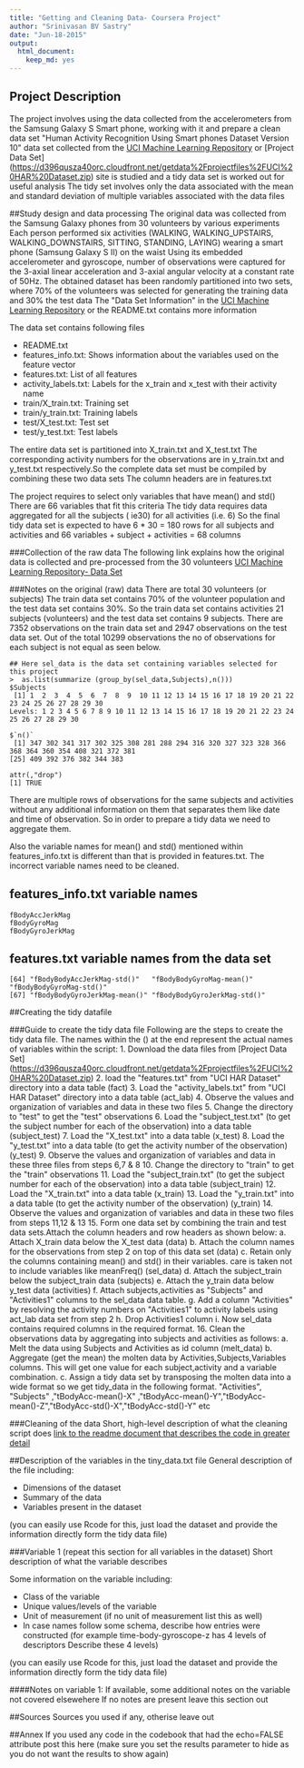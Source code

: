 ```yaml
---
title: "Getting and Cleaning Data- Coursera Project"
author: "Srinivasan BV Sastry"
date: "Jun-18-2015"
output:
  html_document:
    keep_md: yes
---
```

 
## Project Description
The project involves using the data collected from the accelerometers from the Samsung Galaxy S Smart phone, working with it and 
prepare a clean data set "Human Activity Recognition Using Smart phones Dataset Version 10" data set collected from  the 
 [UCI Machine Learning Repository](https://archive.ics.uci.edu/ml/datasets/Human+Activity+Recognition+Using+Smartphones) or 
[Project Data Set] (https://d396qusza40orc.cloudfront.net/getdata%2Fprojectfiles%2FUCI%20HAR%20Dataset.zip) site is studied and a tidy 
data set is worked out for useful analysis The tidy set involves only the data associated with  the mean and standard deviation of 
multiple variables associated  with the data files 
 
##Study design and data processing
The original data  was collected from the Samsung Galaxy phones from 30 volunteers by various experiments 
Each person performed six activities (WALKING, WALKING_UPSTAIRS, WALKING_DOWNSTAIRS, SITTING, STANDING, LAYING) wearing a 
smart phone (Samsung Galaxy S II) on the waist Using its embedded accelerometer and gyroscope, number of observations were captured  for 
the 3-axial linear acceleration and 3-axial angular velocity at a constant rate of 50Hz. The obtained dataset has been randomly partitioned 
into two sets, where 70% of the volunteers was selected for generating the training data and 30% the test data
The "Data Set Information" in the  [UCI Machine Learning Repository](https://archive.ics.uci.edu/ml/datasets/Human+Activity+Recognition+Using+Smartphones) 
 or the README.txt contains more information

The data set contains following files 

* README.txt
* features_info.txt: Shows information about the variables used on the feature vector
* features.txt: List of all features
* activity_labels.txt: Labels for  the x_train and x_test with their activity name
* train/X_train.txt: Training set
* train/y_train.txt: Training labels
* test/X_test.txt: Test set
* test/y_test.txt: Test labels

The entire data set is partitioned into X_train.txt and X_test.txt The corresponding activity numbers for the observations are in y_train.txt 
and y_test.txt respectively.So the complete data set must be compiled by combining these two data sets The column headers are in features.txt  

The project requires to select only variables that have mean() and std()  There are 66 variables that fit this criteria The tidy data requires 
data aggregated for all the subjects ( ie30) for all activities (i.e. 6) So the final tidy data set is expected to have 6 * 30 = 180 rows  for all 
subjects and activities and  66 variables + subject + activities = 68 columns 

###Collection of the raw data
The following link explains how the original data is collected and pre-processed from the  30 volunteers 
[UCI Machine Learning Repository- Data Set](https://archive.ics.uci.edu/ml/machine-learning-databases/00240/UCI%20HAR%20Dataset.names)

###Notes on the original (raw) data 
There are total 30 volunteers (or subjects) The train data set contains 70% of the volunteer population and the test data set contains 30%.
So the train data set  contains activities 21 subjects (volunteers) and the test data set contains 9 subjects.  There are 7352 observations on the train
data set and 2947 observations on the test data set.  Out of the total 10299 observations the no of observations for each subject is not equal
as seen below. 
``` {r}
## Here sel_data is the data set containing variables selected for this project
>  as.list(summarize (group_by(sel_data,Subjects),n()))
$Subjects
 [1] 1  2  3  4  5  6  7  8  9  10 11 12 13 14 15 16 17 18 19 20 21 22 23 24 25 26 27 28 29 30
Levels: 1 2 3 4 5 6 7 8 9 10 11 12 13 14 15 16 17 18 19 20 21 22 23 24 25 26 27 28 29 30

$`n()`
 [1] 347 302 341 317 302 325 308 281 288 294 316 320 327 323 328 366 368 364 360 354 408 321 372 381
[25] 409 392 376 382 344 383

attr(,"drop")
[1] TRUE
```
There are multiple rows of observations for the same subjects and activities without any additional information on them that separates them like date and time of 
observation. So in order to prepare a tidy data we need to aggregate them. 

Also the variable names for mean() and std() mentioned within features_info.txt is different than that is provided in features.txt. The incorrect variable 
names need to be cleaned. 

features_info.txt variable names
---
```
fBodyAccJerkMag
fBodyGyroMag
fBodyGyroJerkMag
```
features.txt variable names from the data set
---
```
[64] "fBodyBodyAccJerkMag-std()"   "fBodyBodyGyroMag-mean()"     "fBodyBodyGyroMag-std()"     
[67] "fBodyBodyGyroJerkMag-mean()" "fBodyBodyGyroJerkMag-std()" 
```
##Creating the tidy datafile
 
###Guide to create the tidy data file
Following are the  steps to create the tidy data file. The names within the () at  the end represent the actual names of variables within the script:
	1. Download the data files from [Project Data Set] (https://d396qusza40orc.cloudfront.net/getdata%2Fprojectfiles%2FUCI%20HAR%20Dataset.zip)
	2. load the  "features.txt" from "UCI HAR Dataset" directory  into a data table (fact)
	3. Load the "activity_labels.txt" from "UCI HAR Dataset" directory  into a data table (act_lab)
	4. Observe the values and organization of variables and data in these two files 
	5. Change the directory to "test" to get the "test" observations
	6. Load the "subject_test.txt" (to get the subject number for each of the observation) into a data table (subject_test) 
	7. Load the "X_test.txt" into a data table (x_test)
	8. Load the "y_test.txt" into a data table (to get the activity number of the observation)(y_test)
	9. Observe the values and organization of variables and data in these three files from steps 6,7 & 8
	10. Change the directory to "train" to get the "train" observations
	11. Load the "subject_train.txt" (to get the subject number for each of the observation) into a data table (subject_train)
	12. Load the "X_train.txt" into a data table (x_train)
	13. Load the "y_train.txt" into a data table (to get the activity number of the observation) (y_train)
	14. Observe the values and organization of variables and data in these two files from steps 11,12 & 13
	15. Form one data set by  combining the train and test data sets.Attach the column headers and row headers as shown below:
		a. Attach X_train data  below the X_test data (data)
		b. Attach the column names for the observations from step 2 on top of this data set (data)
		c. Retain only the columns containing mean() and std() in their variables. care is taken not to include variables like meanFreq() (sel_data)
		d. Attach the subject_train below the subject_train data (subjects)
		e. Attach the y_train data below y_test data (activities)
		f. Attach subjects,activities as  "Subjects" and "Activities1" columns to the sel_data data table.
		g. Add a column "Activities" by resolving the activity numbers on "Activities1" to activity labels using act_lab data set from step 2
		h. Drop Activities1 column 
		i. Now sel_data contains required columns in the required format.
	16. Clean the observations data by aggregating into subjects and activities as follows:
		a. Melt the data using Subjects and Activities as id column (melt_data)
		b. Aggregate (get the mean) the molten data by Activities,Subjects,Variables columns. This will get one value for each subject,activity 
			and a variable combination.
		c. Assign a tidy data set by transposing  the molten data into a wide format so we get tidy_data in the following format.
		  "Activities", "Subjects" ,"tBodyAcc-mean()-X" ,"tBodyAcc-mean()-Y","tBodyAcc-mean()-Z","tBodyAcc-std()-X","tBodyAcc-std()-Y" etc

###Cleaning of the data
Short, high-level description of what the cleaning script does [link to the readme document that describes the code in greater detail]()
 
##Description of the variables in the tiny_data.txt file
General description of the file including:
 - Dimensions of the dataset
 - Summary of the data
 - Variables present in the dataset
 
(you can easily use Rcode for this, just load the dataset and provide the information directly form the tidy data file)
 
###Variable 1 (repeat this section for all variables in the dataset)
Short description of what the variable describes
 
Some information on the variable including:
 - Class of the variable
 - Unique values/levels of the variable
 - Unit of measurement (if no unit of measurement list this as well)
 - In case names follow some schema, describe how entries were constructed (for example time-body-gyroscope-z has 4 levels of descriptors Describe these 4 levels) 
 
(you can easily use Rcode for this, just load the dataset and provide the information directly form the tidy data file)
 
####Notes on variable 1:
If available, some additional notes on the variable not covered elsewehere If no notes are present leave this section out
 
##Sources
Sources you used if any, otherise leave out
 
##Annex
If you used any code in the codebook that had the echo=FALSE attribute post this here (make sure you set the results parameter to hide as you do not want the results to show again)
